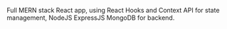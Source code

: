 Full MERN stack React app, using React Hooks and Context API for state management, 
NodeJS ExpressJS MongoDB for backend.